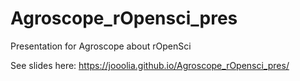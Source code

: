 # Agroscope_rOpensci_pres
Presentation for Agroscope about rOpenSci

See slides here: https://jooolia.github.io/Agroscope_rOpensci_pres/
